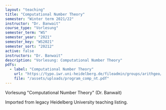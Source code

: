 ```yaml
---
layout: "teaching"
title: "Computational Number Theory"
semester: "Winter term 2021/22"
instructor: "Dr. Banwait"
course_type: "Vorlesung"
semester_term: "WS"
semester_year: "2021"
semester_key: "WS2021"
semester_sort: "20212"
active: false
instructors: "Dr. Banwait"
description: "Vorlesung: Computational Number Theory"
pdfs:
  - label: "Computational Number Theory"
    url: "https://typo.iwr.uni-heidelberg.de/fileadmin/groups/arithgeo/templates/data/Vorlesungen/program_comp_nt.pdf"
    file: "/assets/uploads/program_comp_nt.pdf"
---
```


Vorlesung "Computational Number Theory" (Dr. Banwait)

Imported from legacy Heidelberg University teaching listing.
